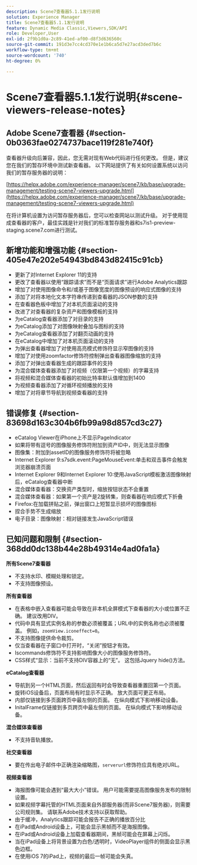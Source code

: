 ```yaml
---
description: Scene7查看器5.1.1发行说明
solution: Experience Manager
title: Scene7查看器5.1.1发行说明
feature: Dynamic Media Classic,Viewers,SDK/API
role: Developer,User
exl-id: 2f9b1d0a-2c89-41ed-af00-d8f3d636560c
source-git-commit: 191d3e7cc4cd370e1e1b6ca5d7e27acd3ded7b6c
workflow-type: tm+mt
source-wordcount: '740'
ht-degree: 0%

---
```


# Scene7查看器5.1.1发行说明{#scene-viewers-release-notes}

## Adobe Scene7查看器 {#section-0b0363fae0274737bace119f281e740f}

查看器升级向后兼容，因此，您无需对现有Web代码进行任何更改。 但是，建议您在我们的暂存环境中测试新查看器。 以下网站提供了有关如何设置系统以访问我们的暂存服务器的说明：

[https://helpx.adobe.com/experience-manager/scene7/kb/base/upgrade-management/testing-scene7-viewers-upgrade.html](https://helpx.adobe.com/experience-manager/scene7/kb/base/upgrade-management/testing-scene7-viewers-upgrade.html)

在将计算机设置为访问暂存服务器后，您可以检查网站以测试升级。 对于使用现成查看器的客户，最佳实践是针对我们的标准暂存服务器和s7is1-preview-staging.scene7.com进行测试。

## 新增功能和增强功能 {#section-405e47e202e54943bd843d82415c91cb}

* 更新了对Internet Explorer 11的支持
* 更改了查看器以使用“跟踪请求”而不是“页面请求”进行Adobe Analytics跟踪
* 增加了对使用图像命令和/或基于图像宽度的图像预设的响应式图像的支持
* 添加了对将本地化文本字符串传递到查看器的JSON参数的支持
* 在查看器色板中增加了对本机页面滚动的支持
* 改进了对查看器的复杂资产和图像模板的支持
* 为eCatalog查看器添加了对目录的支持
* 为eCatalog添加了对图像映射叠加与图标的支持
* 为eCatalog查看器添加了对翻页动画的支持
* 在eCatalog中增加了对本机页面滚动的支持
* 为弹出查看器增加了对使用高亮模式修饰符显示窄图像的支持
* 增加了对使用zoomfactor修饰符控制弹出查看器图像缩放的支持
* 添加了对弹出查看器生成的跟踪事件的支持
* 为混合媒体查看器添加了对视频（仅限第一个视频）的字幕支持
* 将视频和混合媒体查看器的初始比特率默认值增加到1400
* 为视频查看器添加了对循环视频播放的支持
* 增加了对将章节导航到视频查看器的支持

## 错误修复 {#section-83698d163c304b6fb99a98d857cd3c27}

* eCatalog Viewer在iPhone上不显示PageIndicator
* 如果将带有逗号的图像服务修饰符附加到资产ID中，则无法显示图像
* 图像集：附加到assetID的图像服务修饰符将被忽略
* Internet Explorer 9:s7sdk.event:PageMouseEvent:单击和双击事件会触发浏览器崩溃页面
* Internet Explorer 9和Internet Explorer 10:使用JavaScript模板激活图像映射后，eCatalog查看器中断
* 混合媒体查看器：交换资产类型时，缩放按钮状态不会重置
* 混合媒体查看器：如果第一个资产是2旋转集，则查看器在响应模式下折叠
* Firefox:在加载拼贴之前，弹出窗口上短暂显示损坏的图像图标
* 捏合手势不生成缩放
* 电子目录：图像映射：相对链接发生JavaScript错误

## 已知问题和限制 {#section-368dd0dc138b44e28b49314e4ad0fa1a}

**所有Scene7查看器**

* 不支持水印、模糊处理和锁定。
* 不支持图像预设。

**所有查看器**

* 在表格中嵌入查看器可能会导致在非本机全屏模式下查看器的大小或位置不正确。 建议改用DIV。
* 代码中具有显式实例名称的参数必须被覆盖；URL中的实例名称也必须被覆盖。 例如，`zoomView.iconeffect=0`。
* 不支持图像提供命令裁剪。
* 仅当查看器在子窗口中打开时，“关闭”按钮才有效。
* Iscommands修饰符不支持影响图像大小的图像服务修饰符。
* CSS样式“显示：当前不支持DIV容器上的“无”。 这包括Jquery hide()方法。

**eCatalog查看器**

* 导航到另一个HTML页面，然后返回有时会导致查看器重置回第一个页面。
* 旋转iOS设备后，页面布局有时显示不正确。 放大页面可更正布局。
* 内部仅链接到多页面跨页中最左侧的页面。 在纵向模式下影响移动设备。
* InitalFrame仅链接到多页跨页中最左侧的页面。 在纵向模式下影响移动设备。

**混合媒体查看器**

* 不支持音轨播放。

**社交查看器**

* 要在传出电子邮件中正确渲染缩略图，`serverurl`修饰符应具有绝对URL。

**视频查看器**

* 海报图像可能会遇到“最大大小”错误。 用户可能需要提高图像服务发布的限制设置。
* 如果视频字幕托管的HTML页面来自外部服务器(而非Scene7服务器)，则需要公司规则集。 请联系Adobe技术支持以获取帮助。
* 由于缓冲，Analytics跟踪可能会报告不正确的播放百分比
* 在iPad或Android设备上，可能会显示黑帧而不是海报图像。
* 在iPad或Android设备上加载查看器期间，黑帧可能会在屏幕上闪烁。
* 当在iPad设备上将背景设置为白色/透明时，VideoPlayer组件的侧面会显示黑色边框。
* 在使用iOS 7的iPad上，视频的最后一帧可能会失真。
